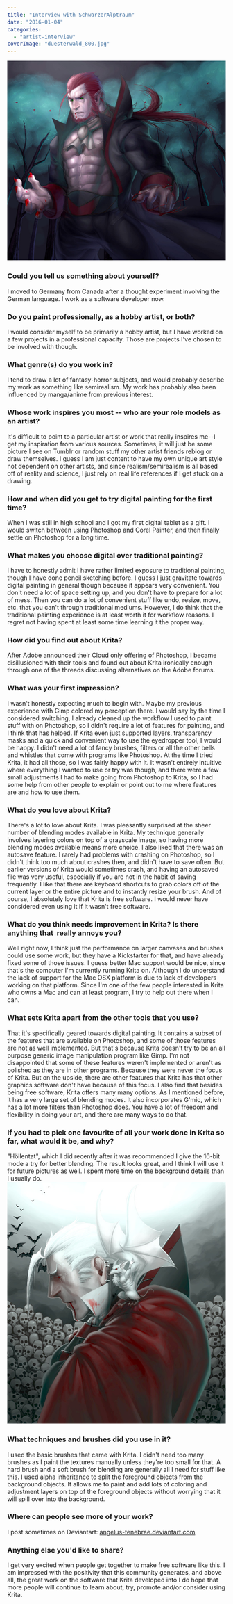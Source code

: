 ```yaml
---
title: "Interview with SchwarzerAlptraum"
date: "2016-01-04"
categories: 
  - "artist-interview"
coverImage: "duesterwald_800.jpg"
---
```


[![duesterwald_800](images/duesterwald_800.jpg)](https://krita.org/wp-content/uploads/2016/01/duesterwald_800.jpg)

### Could you tell us something about yourself?

I moved to Germany from Canada after a thought experiment involving the German language. I work as a software developer now.

### Do you paint professionally, as a hobby artist, or both?

I would consider myself to be primarily a hobby artist, but I have worked on a few projects in a professional capacity. Those are projects I've chosen to be involved with though.

### What genre(s) do you work in?

I tend to draw a lot of fantasy-horror subjects, and would probably describe my work as something like semirealism. My work has probably also been influenced by manga/anime from previous interest.

### Whose work inspires you most -- who are your role models as an artist?

It's difficult to point to a particular artist or work that really inspires me--I get my inspiration from various sources. Sometimes, it will just be some picture I see on Tumblr or random stuff my other artist friends reblog or draw themselves. I guess I am just content to have my own unique art style not dependent on other artists, and since realism/semirealism is all based off of reality and science, I just rely on real life references if I get stuck on a drawing.

### How and when did you get to try digital painting for the first time?

When I was still in high school and I got my first digital tablet as a gift. I would switch between using Photoshop and Corel Painter, and then finally settle on Photoshop for a long time.

### What makes you choose digital over traditional painting?

I have to honestly admit I have rather limited exposure to traditional painting, though I have done pencil sketching before. I guess I just gravitate towards digital painting in general though because it appears very convenient. You don't need a lot of space setting up, and you don't have to prepare for a lot of mess. Then you can do a lot of convenient stuff like undo, resize, move, etc. that you can't through traditional mediums. However, I do think that the traditional painting experience is at least worth it for workflow reasons. I regret not having spent at least some time learning it the proper way.

### How did you find out about Krita?

After Adobe announced their Cloud only offering of Photoshop, I became disillusioned with their tools and found out about Krita ironically enough through one of the threads discussing alternatives on the Adobe forums.

### What was your first impression?

I wasn't honestly expecting much to begin with. Maybe my previous experience with Gimp colored my perception there. I would say by the time I considered switching, I already cleaned up the workflow I used to paint stuff with on Photoshop, so I didn't require a lot of features for painting, and I think that has helped. If Krita even just supported layers, transparency masks and a quick and convenient way to use the eyedropper tool, I would be happy. I didn't need a lot of fancy brushes, filters or all the other bells and whistles that come with programs like Photoshop. At the time I tried Krita, it had all those, so I was fairly happy with it. It wasn't entirely intuitive where everything I wanted to use or try was though, and there were a few small adjustments I had to make going from Photoshop to Krita, so I had some help from other people to explain or point out to me where features are and how to use them.

### What do you love about Krita?

There's a lot to love about Krita. I was pleasantly surprised at the sheer number of blending modes available in Krita. My technique generally involves layering colors on top of a grayscale image, so having more blending modes available means more choice. I also liked that there was an autosave feature. I rarely had problems with crashing on Photoshop, so I didn't think too much about crashes then, and didn't have to save often. But earlier versions of Krita would sometimes crash, and having an autosaved file was very useful, especially if you are not in the habit of saving frequently. I like that there are keyboard shortcuts to grab colors off of the current layer or the entire picture and to instantly resize your brush. And of course, I absolutely love that Krita is free software. I would never have considered even using it if it wasn't free software.

### What do you think needs improvement in Krita? Is there anything that  really annoys you?

Well right now, I think just the performance on larger canvases and brushes could use some work, but they have a Kickstarter for that, and have already fixed some of those issues. I guess better Mac support would be nice, since that's the computer I'm currently running Krita on. Although I do understand the lack of support for the Mac OSX platform is due to lack of developers working on that platform. Since I'm one of the few people interested in Krita who owns a Mac and can at least program, I try to help out there when I can.

### What sets Krita apart from the other tools that you use?

That it's specifically geared towards digital painting. It contains a subset of the features that are available on Photoshop, and some of those features are not as well implemented. But that's because Krita doesn't try to be an all purpose generic image manipulation program like Gimp. I'm not disappointed that some of these features weren't implemented or aren't as polished as they are in other programs. Because they were never the focus of Krita. But on the upside, there are other features that Krita has that other graphics software don't have because of this focus. I also find that besides being free software, Krita offers many many options. As I mentioned before, it has a very large set of blending modes. It also incorporates G'mic, which has a lot more filters than Photoshop does. You have a lot of freedom and flexibility in doing your art, and there are many ways to do that.

### If you had to pick one favourite of all your work done in Krita so far, what would it be, and why?

"Höllentat", which I did recently after it was recommended I give the 16-bit mode a try for better blending. The result looks great, and I think I will use it for future pictures as well. I spent more time on the background details than I usually do. [![hoellentat_800](images/hoellentat_800.jpg)](https://krita.org/wp-content/uploads/2016/01/hoellentat_800.jpg)

### What techniques and brushes did you use in it?

I used the basic brushes that came with Krita. I didn't need too many brushes as I paint the textures manually unless they're too small for that. A hard brush and a soft brush for blending are generally all I need for stuff like this. I used alpha inheritance to split the foreground objects from the background objects. It allows me to paint and add lots of coloring and adjustment layers on top of the foreground objects without worrying that it will spill over into the background.

### Where can people see more of your work?

I post sometimes on Deviantart: [angelus-tenebrae.deviantart.com](http://angelus-tenebrae.deviantart.com)

### Anything else you'd like to share?

I get very excited when people get together to make free software like this. I am impressed with the positivity that this community generates, and above all, the great work on the software that Krita developed into I do hope that more people will continue to learn about, try, promote and/or consider using Krita.
